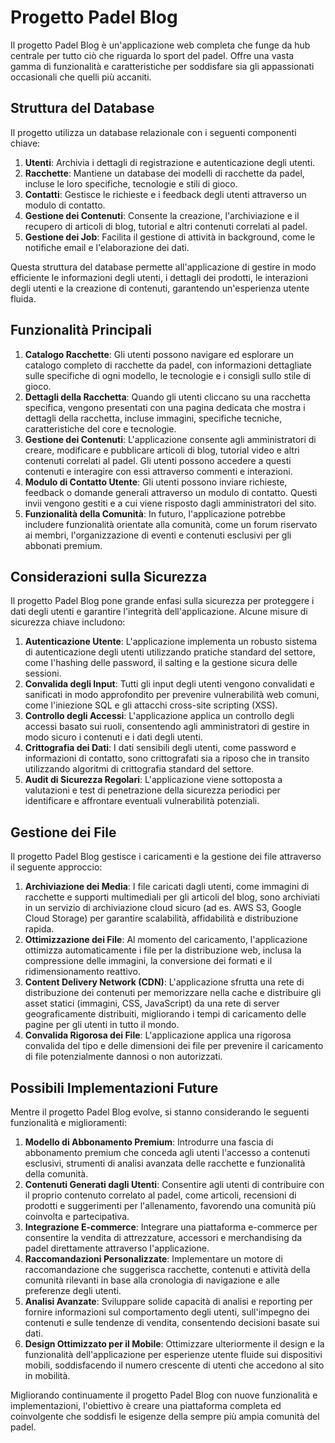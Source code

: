# Progetto Padel Blog

Il progetto Padel Blog è un'applicazione web completa che funge da hub centrale per tutto ciò che riguarda lo sport del padel. Offre una vasta gamma di funzionalità e caratteristiche per soddisfare sia gli appassionati occasionali che quelli più accaniti.



## Struttura del Database

Il progetto utilizza un database relazionale con i seguenti componenti chiave:

1. **Utenti**: Archivia i dettagli di registrazione e autenticazione degli utenti.
2. **Racchette**: Mantiene un database dei modelli di racchette da padel, incluse le loro specifiche, tecnologie e stili di gioco.
3. **Contatti**: Gestisce le richieste e i feedback degli utenti attraverso un modulo di contatto.
4. **Gestione dei Contenuti**: Consente la creazione, l'archiviazione e il recupero di articoli di blog, tutorial e altri contenuti correlati al padel.
5. **Gestione dei Job**: Facilita il gestione di attività in background, come le notifiche email e l'elaborazione dei dati.

Questa struttura del database permette all'applicazione di gestire in modo efficiente le informazioni degli utenti, i dettagli dei prodotti, le interazioni degli utenti e la creazione di contenuti, garantendo un'esperienza utente fluida.



## Funzionalità Principali

1. **Catalogo Racchette**: Gli utenti possono navigare ed esplorare un catalogo completo di racchette da padel, con informazioni dettagliate sulle specifiche di ogni modello, le tecnologie e i consigli sullo stile di gioco.
2. **Dettagli della Racchetta**: Quando gli utenti cliccano su una racchetta specifica, vengono presentati con una pagina dedicata che mostra i dettagli della racchetta, incluse immagini, specifiche tecniche, caratteristiche del core e tecnologie.
3. **Gestione dei Contenuti**: L'applicazione consente agli amministratori di creare, modificare e pubblicare articoli di blog, tutorial video e altri contenuti correlati al padel. Gli utenti possono accedere a questi contenuti e interagire con essi attraverso commenti e interazioni.
4. **Modulo di Contatto Utente**: Gli utenti possono inviare richieste, feedback o domande generali attraverso un modulo di contatto. Questi invii vengono gestiti e a cui viene risposto dagli amministratori del sito.
5. **Funzionalità della Comunità**: In futuro, l'applicazione potrebbe includere funzionalità orientate alla comunità, come un forum riservato ai membri, l'organizzazione di eventi e contenuti esclusivi per gli abbonati premium.



## Considerazioni sulla Sicurezza

Il progetto Padel Blog pone grande enfasi sulla sicurezza per proteggere i dati degli utenti e garantire l'integrità dell'applicazione. Alcune misure di sicurezza chiave includono:

1. **Autenticazione Utente**: L'applicazione implementa un robusto sistema di autenticazione degli utenti utilizzando pratiche standard del settore, come l'hashing delle password, il salting e la gestione sicura delle sessioni.
2. **Convalida degli Input**: Tutti gli input degli utenti vengono convalidati e sanificati in modo approfondito per prevenire vulnerabilità web comuni, come l'iniezione SQL e gli attacchi cross-site scripting (XSS).
3. **Controllo degli Accessi**: L'applicazione applica un controllo degli accessi basato sui ruoli, consentendo agli amministratori di gestire in modo sicuro i contenuti e i dati degli utenti.
4. **Crittografia dei Dati**: I dati sensibili degli utenti, come password e informazioni di contatto, sono crittografati sia a riposo che in transito utilizzando algoritmi di crittografia standard del settore.
5. **Audit di Sicurezza Regolari**: L'applicazione viene sottoposta a valutazioni e test di penetrazione della sicurezza periodici per identificare e affrontare eventuali vulnerabilità potenziali.



## Gestione dei File

Il progetto Padel Blog gestisce i caricamenti e la gestione dei file attraverso il seguente approccio:

1. **Archiviazione dei Media**: I file caricati dagli utenti, come immagini di racchette e supporti multimediali per gli articoli del blog, sono archiviati in un servizio di archiviazione cloud sicuro (ad es. AWS S3, Google Cloud Storage) per garantire scalabilità, affidabilità e distribuzione rapida.
2. **Ottimizzazione dei File**: Al momento del caricamento, l'applicazione ottimizza automaticamente i file per la distribuzione web, inclusa la compressione delle immagini, la conversione dei formati e il ridimensionamento reattivo.
3. **Content Delivery Network (CDN)**: L'applicazione sfrutta una rete di distribuzione dei contenuti per memorizzare nella cache e distribuire gli asset statici (immagini, CSS, JavaScript) da una rete di server geograficamente distribuiti, migliorando i tempi di caricamento delle pagine per gli utenti in tutto il mondo.
4. **Convalida Rigorosa dei File**: L'applicazione applica una rigorosa convalida del tipo e delle dimensioni dei file per prevenire il caricamento di file potenzialmente dannosi o non autorizzati.



## Possibili Implementazioni Future

Mentre il progetto Padel Blog evolve, si stanno considerando le seguenti funzionalità e miglioramenti:

1. **Modello di Abbonamento Premium**: Introdurre una fascia di abbonamento premium che conceda agli utenti l'accesso a contenuti esclusivi, strumenti di analisi avanzata delle racchette e funzionalità della comunità.
2. **Contenuti Generati dagli Utenti**: Consentire agli utenti di contribuire con il proprio contenuto correlato al padel, come articoli, recensioni di prodotti e suggerimenti per l'allenamento, favorendo una comunità più coinvolta e partecipativa.
3. **Integrazione E-commerce**: Integrare una piattaforma e-commerce per consentire la vendita di attrezzature, accessori e merchandising da padel direttamente attraverso l'applicazione.
4. **Raccomandazioni Personalizzate**: Implementare un motore di raccomandazione che suggerisca racchette, contenuti e attività della comunità rilevanti in base alla cronologia di navigazione e alle preferenze degli utenti.
5. **Analisi Avanzate**: Sviluppare solide capacità di analisi e reporting per fornire informazioni sul comportamento degli utenti, sull'impegno dei contenuti e sulle tendenze di vendita, consentendo decisioni basate sui dati.
6. **Design Ottimizzato per il Mobile**: Ottimizzare ulteriormente il design e la funzionalità dell'applicazione per esperienze utente fluide sui dispositivi mobili, soddisfacendo il numero crescente di utenti che accedono al sito in mobilità.

Migliorando continuamente il progetto Padel Blog con nuove funzionalità e implementazioni, l'obiettivo è creare una piattaforma completa ed coinvolgente che soddisfi le esigenze della sempre più ampia comunità del padel.